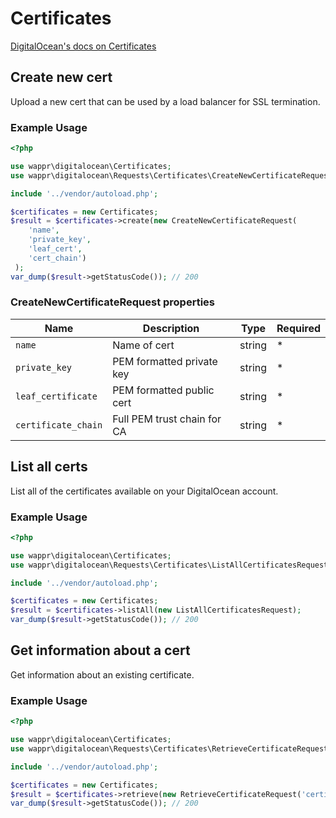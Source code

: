 # Certificates

[DigitalOcean's docs on Certificates](https://developers.digitalocean.com/documentation/v2/#certificates)

## Create new cert

Upload a new cert that can be used by a load balancer for SSL termination.

### Example Usage

```php
<?php

use wappr\digitalocean\Certificates;
use wappr\digitalocean\Requests\Certificates\CreateNewCertificateRequest;

include '../vendor/autoload.php';

$certificates = new Certificates;
$result = $certificates->create(new CreateNewCertificateRequest(
    'name',
    'private_key',
    'leaf_cert',
    'cert_chain')
 );
var_dump($result->getStatusCode()); // 200
```

### CreateNewCertificateRequest properties

| Name                | Description                 | Type   | Required |
|---------------------|-----------------------------|--------|----------|
| `name`              | Name of cert                | string | *        |
| `private_key`       | PEM formatted private key   | string | *        |
| `leaf_certificate`  | PEM formatted public cert   | string | *        |
| `certificate_chain` | Full PEM trust chain for CA | string | *        |

## List all certs

List all of the certificates available on your DigitalOcean account.

### Example Usage

```php
<?php

use wappr\digitalocean\Certificates;
use wappr\digitalocean\Requests\Certificates\ListAllCertificatesRequest;

include '../vendor/autoload.php';

$certificates = new Certificates;
$result = $certificates->listAll(new ListAllCertificatesRequest);
var_dump($result->getStatusCode()); // 200
```

## Get information about a cert

Get information about an existing certificate.

### Example Usage

```php
<?php

use wappr\digitalocean\Certificates;
use wappr\digitalocean\Requests\Certificates\RetrieveCertificateRequest;

include '../vendor/autoload.php';

$certificates = new Certificates;
$result = $certificates->retrieve(new RetrieveCertificateRequest('certid'));
var_dump($result->getStatusCode()); // 200
```
